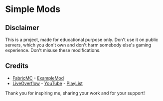 # Simple Mods

## Disclaimer
This is a project, made for educational purpose only.
Don't use it on public servers, which you don't own and don't harm somebody else's gaming experience.
Don't misuse these modifications.

## Credits
- [FabricMC](https://github.com/FabricMC/) - [ExampleMod](https://github.com/FabricMC/fabric-example-mod)
- [LiveOverflow](https://github.com/LiveOverflow) - [YouTube](https://www.youtube.com/LiveOverflow) - [PlayList](https://www.youtube.com/playlist?list=PLhixgUqwRTjwvBI-hmbZ2rpkAl4lutnJG)

Thank you for inspiring me, sharing your work and for your support!